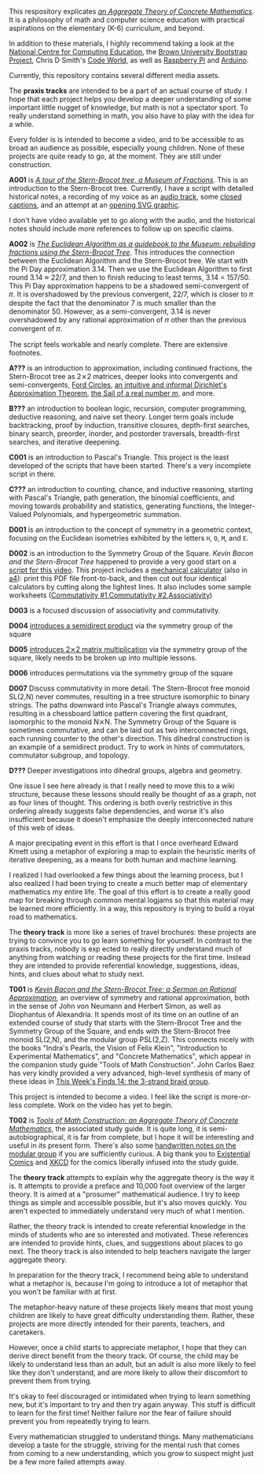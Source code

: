 This respository explicates [_an Aggregate Theory of Concrete Mathematics_](./T002_Tools_of_Math_Construction/An_Aggregate_Theory_of_Concrete_Mathematics.md). It is a philosophy of math and computer science education with practical aspirations on the elementary (K-6) curriculum, and beyond.

In addition to these materials, I highly recommend taking a look at the [National Centre for Computing Education](https://computingeducation.org.uk/), the [Brown University Bootstrap Project](https://bootstrapworld.org/), Chris D Smith's [Code World](https://code.world), as well as [Raspberry Pi](https://www.raspberrypi.org/) and [Arduino](https://arduino.cc).

Currently, this repository contains several different media assets.

The **praxis tracks** are intended to be a part of an actual course of study.  I hope that each project helps you develop a deeper understanding of some important little nugget of knowledge, but math is not a spectator sport.  To really understand something in math, you also have to play with the idea for a while.

Every folder is is intended to become a video, and to be accessible to as broad an audience as possible, especially young children.  None of these projects are quite ready to go, at the moment.  They are still under construction.

**A001** is [_A tour of the Stern-Brocot tree, a Museum of Fractions_](./A001_A_Tour_of_the_Museum_of_Fractions/A001_A_Tour_of_the_Stern-Brocot_tree__a_Museum_of_Fractions.md). This is an introduction to the Stern-Brocot tree. Currently, I have a script with detailed historical notes, a recording of my voice as an [audio track](A001_A_Tour_of_the_Museum_of_Fractions/A001_A_Tour_of_the_Stern-Brocot_tree__a_Museum_of_Fractions.flac), some [closed captions](A001_A_Tour_of_the_Museum_of_Fractions/A001_A_Tour_of_the_Stern-Brocot_tree__a_Museum_of_Fractions__CloseCaptions.txt), and an attempt at an [opening SVG graphic](./A001_A_Tour_of_the_Museum_of_Fractions/Museum_of_Fractions.svg).

I don't have video available yet to go along with the audio, and the historical notes should include more references to follow up on specific claims.

**A002** is [_The Euclidean Algorithm as a guidebook to the Museum: rebuilding fractions using the Stern-Brocot Tree_](./A002_The_Guidebook_to_the_Museum_of_Fractions/A002_The_Euclidean_Algorithm_as_the_Guidebook.md). This introduces the connection between the Euclidean Algorithm and the Stern-Brocot tree.  We start with the Pi Day approximation 3.14.  Then we use the Euclidean Algorithm to first round 3.14 ≈ 22/7, and then to finish reducing to least terms, 3.14 = 157/50. This Pi Day approximation happens to be a shadowed semi-convergent of 𝜋.  It is overshadowed by the previous convergent, 22/7, which is closer to 𝜋 despite the fact that the denominator 7 is much smaller than the denominator 50. However, as a semi-convergent, 3.14 is never overshadowed by any rational approximation of 𝜋 other than the previous convergent of 𝜋.

The script feels workable and nearly complete. There are extensive footnotes.

**A???** is an introduction to approximation, including continued fractions, the Stern-Brocot tree as 2⨯2 matrices, deeper looks into convergents and semi-convergents, [Ford Circles](https://www.youtube.com/watch?v=0hlvhQZIOQw), [an intuitive and informal Dirichlet's Approximation Theorem](https://www.youtube.com/watch?v=uFWJuZQLKJs), [the Sail of a real number m](https://link.springer.com/book/10.1007/978-3-662-65277-0), and more.

**B???** an introduction to boolean logic, recursion, computer programming, deductive reasoning, and naive set theory. Longer term goals include backtracking, proof by induction, transitive closures, depth-first searches, binary search, preorder, inorder, and postorder traversals, breadth-first searches, and iterative deepening.

**C001** is an introduction to Pascal's Triangle. This project is the least developed of the scripts that have been started. There's a very incomplete script in there.

**C???** an introduction to counting, chance, and inductive reasoning, starting with Pascal's Triangle, path generation, the binomial coefficients, and moving towards probability and statistics, generating functions, the Integer-Valued Polynomials, and hypergeometric summation.

**D001** is an introduction to the concept of symmetry in a geometric context, focusing on the Euclidean isometries exhibited by the letters `H`, `O`, `M`, and `E`.

**D002** is an introduction to the Symmetry Group of the Square.  _Kevin Bacon and the Stern-Brocot Tree_ happened to provide a very good start on a [script for this video](./D002_Book_of_Algebra/script.md). This project includes a [mechanical calculator](D002_Book_of_Algebra/d4calculator.pdf) (also in [a4](D002_Book_of_Algebra/d4calculator-a4.pdf)): print this PDF file front-to-back, and then cut out four identical calculators by cutting along the lightest lines. It also includes some sample worksheets ([Commutativity #1](D002_Book_of_Algebra/d4-commutative-fake.pdf),[Commutativity #2](D002_Book_of_Algebra/d4-commutative-real.pdf),[Associativity](D002_Book_of_Algebra/d4-assoc.pdf))

**D003** is a focused discussion of associativity and commutativity.

**D004** [introduces a semidirect product](D004_Semidirect_Product/script.md) via the symmetry group of the square

**D005** [introduces 2⨯2 matrix multiplication](D005_Matrix_Multiplication/script) via the symmetry group of the square, likely needs to be broken up into multiple lessons.

**D006** introduces permutations via the symmetry group of the square

**D007** Discuss commutativity in more detail. The Stern-Brocot free monoid SL(2,N) never commutes, resulting in a tree structure isomorphic to binary strings.  The paths downward into Pascal's Triangle always commutes, resulting in a chessboard lattice pattern covering the first quadrant, isomorphic to the monoid N⨯N. The Symmetry Group of the Square is sometimes commutative, and can be laid out as two interconnected rings, each running counter to the other's direction.  This dihedral construction is an example of a semidirect product.  Try to work in hints of commutators, commutator subgroup, and topology.

**D???** Deeper investigations into dihedral groups, algebra and geometry.

One issue I see here already is that I really need to move this to a wiki structure, because these lessons should really be thought of as a graph, not as four lines of thought.  This ordering is both overly restrictive in this ordering already suggests false dependencies, and worse it's also insufficient because it doesn't emphasize the deeply interconnected nature of this web of ideas.

A major precipating event in this effort is that I once overheard Edward Kmett using a metaphor of exploring a map to explain the heuristic merits of iterative deepening, as a means for both human and machine learning.

I realized I had overlooked a few things about the learning process, but I also realized I had been trying to create a much better map of elementary mathematics my entire life. The goal of this effort is to create a really good map for breaking through common mental logjams so that this material may be learned more efficiently. In a way, this repository is trying to build a royal road to mathematics.

The **theory track** is more like a series of travel brochures: these projects are trying to convince you to go learn something for yourself.  In contrast to the praxis tracks, nobody is exp
ected to really directly understand much of anything from watching or reading these projects for the first time. Instead they are intended to provide referential knowledge, suggestions, ideas, hints, and clues about what to study next.

**T001** is [_Kevin Bacon and the Stern-Brocot Tree: a Sermon on Rational Approximation_](./T001_Kevin_Bacon_and_the_Stern-Brocot_Tree/a_Sermon_on_Rational_Approximation.md), an overview of symmetry and rational approximation, both in the sense of John von Neumann and Herbert Simon, as well as Diophantus of Alexandria. It spends most of its time on an outline of an extended course of study that starts with the Stern-Brocot Tree and the Symmetry Group of the Square, and ends with the Stern-Brocot free monoid SL(2,N), and the modular group PSL(2,Z). This connects nicely with the books "Indra's Pearls, the Vision of Felix Klein", "Introduction to Experimental Mathematics", and "Concrete Mathematics", which appear in the companion study guide "Tools of Math Construction". John Carlos Baez has very kindly provided a very advanced, high-level synthesis of many of these ideas in [This Week's Finds 14: the 3-strand braid group](https://www.youtube.com/watch?v=MnS4hduP5xg).

This project is intended to become a video.  I feel like the script is more-or-less complete. Work on the video has yet to begin.

**T002** is [_Tools of Math Construction: an Aggregate Theory of Concrete Mathematics_](./T002_Tools_of_Math_Construction/An_Aggregate_Theory_of_Concrete_Mathematics.md), the associated study guide.  It is quite long, it is semi-autobiographical, it is far from complete, but I hope it will be interesting and useful in its present form.  There's also some [handwritten notes on the modular group](./T002_Tools_of_Math_Construction/notes-on-modular-group.pdf) if you are sufficiently curious. A big thank you to [Existential Comics](http://existentialcomics.com) and [XKCD](https://xkcd.com/) for the comics liberally infused into the study guide.

The **theory track** attempts to explain why the aggregate theory is the way it is. It attempts to provide a preface and 10,000 foot overview of the larger theory. It is aimed at a "prosumer" mathematical audience. I try to keep things as simple and accessible possible, but it's also moves quickly. You aren't expected to immediately understand very much of what I mention.

Rather, the theory track is intended to create referential knowledge in the minds of students who are so interested and motivated.  These references are intended to provide hints, clues, and suggestions about places to go next.  The theory track is also intended to help teachers navigate the larger aggregate theory.

In preparation for the theory track,  I recommend being able to understand what a metaphor is, because I'm going to introduce a lot of metaphor that you won't be familiar with at first.

The metaphor-heavy nature of these projects likely means that most young children are likely to have great difficulty understanding them. Rather, these projects are more directly intended for their parents, teachers, and caretakers.

However, once a child starts to appreciate metaphor, I hope that they can derive direct benefit from the theory track.  Of course, the child may be likely to understand less than an adult, but an adult is also more likely to feel like they don't understand, and are more likely to allow their discomfort to prevent them from trying.

It's okay to feel discouraged or intimidated when trying to learn something new, but it's important to try and then try again anyway. This stuff is difficult to learn for the first time! Neither failure nor the fear of failure should prevent you from repeatedly trying to learn.

Every mathematician struggled to understand things. Many mathematicians develop a taste for the struggle, striving for the mental rush that comes from coming to a new understanding, which you grow to suspect might just be a few more failed attempts away.
